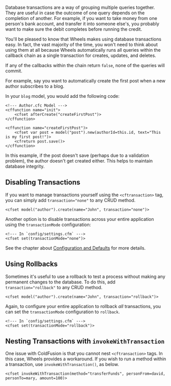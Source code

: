 Database transactions are a way of grouping multiple queries together. They are useful in case the outcome of one query depends on the completion of another. For example, if you want to take money from one person's bank account, and transfer it into someone else's, you probably want to make sure the debit completes before running the credit.

You'll be pleased to know that Wheels makes using database transactions easy. In fact, the vast majority of the time, you won't need to think about using them at all because Wheels automatically runs all queries within the callback chain as a single transaction for creates, updates, and deletes.

If any of the callbacks within the chain return `false`, none of the queries will commit.

For example, say you want to automatically create the first post when a new author subscribes to a blog.

In your `blog` model, you would add the following code:

```
<!--- Author.cfc Model --->
<cffunction name="init">
    <cfset afterCreate("createFirstPost")>
</cffunction>

<cffunction name="createFirstPost")>
    <cfset var post = model("post").new(authorId=this.id, text="This is my first post!")>
    <cfreturn post.save()>
</cffunction>
```

In this example, if the post doesn't save (perhaps due to a validation problem), the author doesn't get created either. This helps to maintain database integrity.

## Disabling Transactions ##

If you want to manage transactions yourself using the `<cftransaction>` tag, you can simply add `transaction="none"` to any CRUD method.

```
<cfset model("author").create(name="John", transaction="none")>
```

Another option is to disable transactions across your entire application using the `transactionMode` configuration:

```
<!--- In `config/settings.cfm` --->
<cfset set(transactionMode="none")>
```

See the chapter about [Configuration and Defaults](ConfigurationandDefaults.md) for more details.

## Using Rollbacks ##

Sometimes it's useful to use a rollback to test a process without making any permanent changes to the database. To do this, add `transaction="rollback"` to any CRUD method.

```
<cfset model("author").create(name="John", transaction="rollback")>
```

Again, to configure your entire application to rollback _all_ transactions, you can set the `transactionMode` configuration to `rollback`.

```
<!--- In `config/settings.cfm` --->
<cfset set(transactionMode="rollback")>
```

## Nesting Transactions with `invokeWithTransaction` ##

One issue with ColdFusion is that you cannot nest `<cftransaction>` tags. In this case, Wheels provides a workaround. If you wish to run a method within a transaction, use `invokeWithTransaction()`, as below.

```
<cfset invokeWithTransaction(method="transferFunds", personFrom=david, personTo=mary, amount=100)>
```